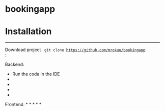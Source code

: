 # bookingapp


#  Installation

_____
Download project <code> git clone https://github.com/mrokuu/bookingapp </code>:

Backend:
* Run the code in the IDE
* 
* 
* 
* 

Frontend:
* 
* 
* 
* 
* 
